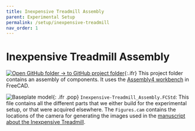 ```yaml
---
title: Inexpensive Treadmill Assembly
parent: Experimental Setup
permalink: /setup/inexpensive-treadmill
nav_order: 1
---
```


# Inexpensive Treadmill Assembly

[![Open GitHub folder]({{"/assets/img/GitHub-Mark-32px.png"|relative_url}}) → to GitHub project folder](https://github.com/reiserlab/Component-Design/tree/main/Experimental-Setup/Inexpensive-Treadmill_Assembly){:.ifr}
This project folder contains an assembly of components. It uses the [Assembly4 workbench](https://wiki.freecadweb.org/Assembly4_Workbench) in FreeCAD.

![Baseplate model]({{"/assets/img/Experimental-Setup/Inexpensive-Treadmill_Assembly/Inexpensive-Treadmill_Assembly.png"|relative_url}}){: .ifr .pop}
`Inexpensive-Treadmill_Assembly.FCStd`: This file contains all the different parts that we either build for the experimental setup, or that were acquired elsewhere. The `Figures.cam` contains the locations of the camera for generating the images used in the [manuscript about the Inexpensive Treadmill]({{site.baseurl}}/inexpensive-treadmill).
